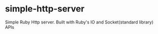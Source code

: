 # simple-http-server
Simple Ruby Http server. Built with Ruby's IO and Socket(standard library) APIs
